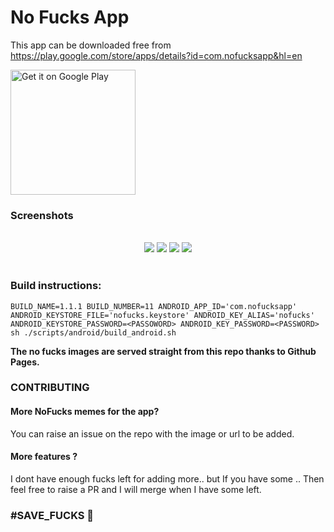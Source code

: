 # No Fucks App

This app can be downloaded free from  https://play.google.com/store/apps/details?id=com.nofucksapp&hl=en

<a href='https://play.google.com/store/apps/details?id=com.nofucksapp&hl=en&pcampaignid=MKT-Other-global-all-co-prtnr-py-PartBadge-Mar2515-1'><img alt='Get it on Google Play' src='https://play.google.com/intl/en_us/badges/images/generic/en_badge_web_generic.png' width=200/></a>


### Screenshots

<br>
<div style="text-align:center">
  <img src="http://master-atul.github.io/NoFucksApp/assets/intro.jpg" style="display: inline;">
  <img src="http://master-atul.github.io/NoFucksApp/assets/3.jpg" style="display: inline;">
  <img src="http://master-atul.github.io/NoFucksApp/assets/1.jpg" style="display: inline;">
  <img src="http://master-atul.github.io/NoFucksApp/assets/2.jpg" style="display: inline;">
</div>
<br>

### Build instructions:
```
BUILD_NAME=1.1.1 BUILD_NUMBER=11 ANDROID_APP_ID='com.nofucksapp' ANDROID_KEYSTORE_FILE='nofucks.keystore' ANDROID_KEY_ALIAS='nofucks' ANDROID_KEYSTORE_PASSWORD=<PASSOWORD> ANDROID_KEY_PASSWORD=<PASSWORD> sh ./scripts/android/build_android.sh
```

**The no fucks images are served straight from this repo thanks to Github Pages.**



### CONTRIBUTING

#### More NoFucks memes for the app?

You can raise an issue on the repo with the image or url to be added.

#### More features ?
I dont have enough fucks left for adding more.. but If you have some ..
Then feel free to raise a PR and I will merge when I have some left.


### #SAVE_FUCKS 🖕
